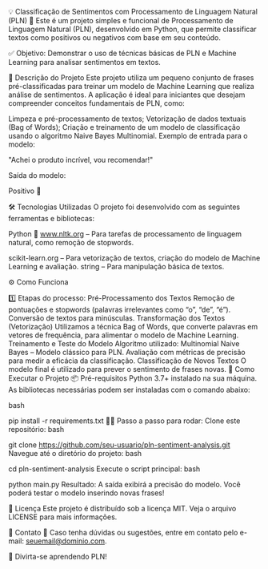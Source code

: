 💡 Classificação de Sentimentos com Processamento de Linguagem Natural (PLN)
🚀 Este é um projeto simples e funcional de Processamento de Linguagem Natural (PLN), desenvolvido em Python, que permite classificar textos como positivos ou negativos com base em seu conteúdo.

✅ Objetivo: Demonstrar o uso de técnicas básicas de PLN e Machine Learning para analisar sentimentos em textos.

📝 Descrição do Projeto
Este projeto utiliza um pequeno conjunto de frases pré-classificadas para treinar um modelo de Machine Learning que realiza análise de sentimentos. A aplicação é ideal para iniciantes que desejam compreender conceitos fundamentais de PLN, como:

Limpeza e pré-processamento de textos;
Vetorização de dados textuais (Bag of Words);
Criação e treinamento de um modelo de classificação usando o algoritmo Naive Bayes Multinomial.
Exemplo de entrada para o modelo:

"Achei o produto incrível, vou recomendar!"

Saída do modelo:

Positivo 🎉

🛠️ Tecnologias Utilizadas
O projeto foi desenvolvido com as seguintes ferramentas e bibliotecas:

Python 🐍
www.nltk.org
 – Para tarefas de processamento de linguagem natural, como remoção de stopwords.

scikit-learn.org
 – Para vetorização de textos, criação do modelo de Machine Learning e avaliação.
string – Para manipulação básica de textos.

⚙️ Como Funciona

1️⃣ Etapas do processo:
Pré-Processamento dos Textos
Remoção de pontuações e stopwords (palavras irrelevantes como “o”, “de”, “é”).
Conversão de textos para minúsculas.
Transformação dos Textos (Vetorização)
Utilizamos a técnica Bag of Words, que converte palavras em vetores de frequência, para alimentar o modelo de Machine Learning.
Treinamento e Teste do Modelo
Algoritmo utilizado: Multinomial Naive Bayes – Modelo clássico para PLN.
Avaliação com métricas de precisão para medir a eficácia da classificação.
Classificação de Novos Textos
O modelo final é utilizado para prever o sentimento de frases novas.
🚀 Como Executar o Projeto
📦 Pré-requisitos
Python 3.7+ instalado na sua máquina.
As bibliotecas necessárias podem ser instaladas com o comando abaixo:

bash

pip install -r requirements.txt
🏃‍♂️ Passo a passo para rodar:
Clone este repositório:
bash


git clone https://github.com/seu-usuario/pln-sentiment-analysis.git
Navegue até o diretório do projeto:
bash

cd pln-sentiment-analysis
Execute o script principal:
bash


python main.py
Resultado:
A saída exibirá a precisão do modelo.
Você poderá testar o modelo inserindo novas frases!

📜 Licença
Este projeto é distribuído sob a licença MIT. Veja o arquivo LICENSE para mais informações.

💬 Contato
📧 Caso tenha dúvidas ou sugestões, entre em contato pelo e-mail: seuemail@dominio.com.

🎉 Divirta-se aprendendo PLN!
